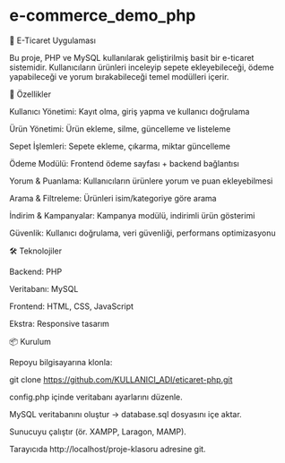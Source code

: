 # e-commerce_demo_php

🛒 E-Ticaret Uygulaması

Bu proje, PHP ve MySQL kullanılarak geliştirilmiş basit bir e-ticaret sistemidir.
Kullanıcıların ürünleri inceleyip sepete ekleyebileceği, ödeme yapabileceği ve yorum bırakabileceği temel modülleri içerir.

🚀 Özellikler

Kullanıcı Yönetimi: Kayıt olma, giriş yapma ve kullanıcı doğrulama

Ürün Yönetimi: Ürün ekleme, silme, güncelleme ve listeleme

Sepet İşlemleri: Sepete ekleme, çıkarma, miktar güncelleme

Ödeme Modülü: Frontend ödeme sayfası + backend bağlantısı

Yorum & Puanlama: Kullanıcıların ürünlere yorum ve puan ekleyebilmesi

Arama & Filtreleme: Ürünleri isim/kategoriye göre arama

İndirim & Kampanyalar: Kampanya modülü, indirimli ürün gösterimi

Güvenlik: Kullanıcı doğrulama, veri güvenliği, performans optimizasyonu

🛠️ Teknolojiler

Backend: PHP

Veritabanı: MySQL

Frontend: HTML, CSS, JavaScript

Ekstra: Responsive tasarım

📦 Kurulum

Repoyu bilgisayarına klonla:

git clone https://github.com/KULLANICI_ADI/eticaret-php.git


config.php içinde veritabanı ayarlarını düzenle.

MySQL veritabanını oluştur → database.sql dosyasını içe aktar.

Sunucuyu çalıştır (ör. XAMPP, Laragon, MAMP).

Tarayıcıda http://localhost/proje-klasoru adresine git.


